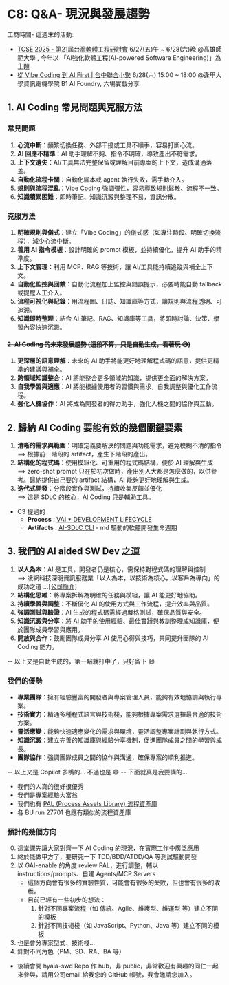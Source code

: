 # C8: Q&A- 現況與發展趨勢

工商時間- 這週末的活動:
* [TCSE 2025 - 第21屆台灣軟體工程研討會](https://tcse2025.seat.org.tw/)  6/27(五)午 ~ 6/28(六)晚 @高雄師範大學
, 今年以 「AI強化軟體工程(AI-powered Software Engineering)」為主題
* [從 Vibe Coding 到 AI First | 台中聯合小聚](https://www.accupass.com/event/2506170438511537578505)  6/28(六) 15:00 ~ 18:00 @逢甲大學資訊電機學院 B1 AI Foundry, 六場實戰分享

## 1. AI Coding 常見問題與克服方法

### 常見問題

1. **心流中斷**：頻繁切換任務、外部干擾或工具不順手，容易打斷心流。
2. **AI 回應不精準**：AI 助手理解不夠、指令不明確，導致產出不符需求。
3. **上下文遺失**：AI/工具無法完整保留或理解目前專案的上下文，造成溝通落差。
4. **自動化流程卡關**：自動化腳本或 agent 執行失敗，需手動介入。
5. **規則與流程混亂**：Vibe Coding 強調彈性，容易導致規則鬆散、流程不一致。
6. **知識積累困難**：即時筆記、知識沉澱與整理不易，資訊分散。

### 克服方法

1. **明確規則與儀式**：建立「Vibe Coding」的儀式感（如專注時段、明確切換流程），減少心流中斷。
2. **善用 AI 指令模板**：設計明確的 prompt 模板，並持續優化，提升 AI 助手的精準度。
3. **上下文管理**：利用 MCP、RAG 等技術，讓 AI/工具能持續追蹤與補全上下文。
4. **自動化監控與回饋**：自動化流程加上監控與錯誤提示，必要時能自動 fallback 或提醒人工介入。
5. **流程可視化與記錄**：用流程圖、日誌、知識庫等方式，讓規則與流程透明、可追溯。
6. **知識即時整理**：結合 AI 筆記、RAG、知識庫等工具，將即時討論、決策、學習內容快速沉澱。

#### ~~2. AI Coding 的未來發展趨勢 (這段不算，只是自動生成，看著玩 😅)~~

1. **更深層的語意理解**：未來的 AI 助手將能更好地理解程式碼的語意，提供更精準的建議與補全。
2. **跨領域知識整合**：AI 將能整合更多領域的知識，提供更全面的解決方案。
3. **自我學習與適應**：AI 將能根據使用者的習慣與需求，自我調整與優化工作流程。
4. **強化人機協作**：AI 將成為開發者的得力助手，強化人機之間的協作與互動。

## 2. 歸納 AI Coding 要能有效的幾個關鍵要素

1. **清晰的需求與範圍**：明確定義要解決的問題與功能需求，避免模糊不清的指令 <br/>
==> 根據前一階段的 artifact，產生下階段的產出。
2. **結構化的程式碼**：使用模組化、可重用的程式碼結構，便於 AI 理解與生成 <br/>
==> zero-shot prompt 只在於初次做時，產出別人大都是怎麼做的，以供參考。歸納提供自己要的 artifact 結構，AI 能夠更好地理解與生成。
3. **迭代式開發**：分階段實作與測試，持續收集反饋並優化 <br/>
==> 這是 SDLC 的核心，AI Coding 只是輔助工具。

* C3 提過的 
    - **Process** : [VAI * DEVELOPMENT LIFECYCLE](https://v0-html-to-game-makeover-35xbsqzj0-mapai.vercel.app/)
    - **Artifacts** : [AI-SDLC CLI](https://github.com/joinvai/ai-sdlc/tree/main) - md 驅動的軟體開發生命週期

## 3. 我們的 AI aided SW Dev 之道

1. **以人為本**：AI 是工具，開發者仍是核心，需保持對程式碼的理解與控制
   <br/>==> 凌網科技深明資訊服務業「以人為本，以技術為核心，以客戶為導向」的成功之道 ...[[公司簡介]](https://www.hyweb.com.tw/about-hyweb/intro)
2. **結構化思維**：將專案拆解為明確的任務與模組，讓 AI 能更好地協助。
3. **持續學習與調整**：不斷優化 AI 的使用方式與工作流程，提升效率與品質。
4. **強調測試與驗證**：AI 生成的程式碼需經過嚴格測試，確保品質與安全。
5. **知識沉澱與分享**：將 AI 助手的使用經驗、最佳實踐與教訓整理成知識庫，便於團隊成員學習與應用。
6. **開放與合作**：鼓勵團隊成員分享 AI 使用心得與技巧，共同提升團隊的 AI Coding 能力。

-- 以上又是自動生成的，第一點就打中了，只好留下 😅

### 我們的優勢
* **專業團隊**：擁有經驗豐富的開發者與專案管理人員，能夠有效地協調與執行專案。
* **技術實力**：精通多種程式語言與技術棧，能夠根據專案需求選擇最合適的技術方案。
* **靈活應變**：能夠快速適應變化的需求與環境，靈活調整專案計劃與執行方式。
* **知識沉澱**：建立完善的知識庫與經驗分享機制，促進團隊成員之間的學習與成長。
* **團隊協作**：強調團隊成員之間的協作與溝通，確保專案的順利推進。

-- 以上又是 Copilot 多嘴的... 不過也是 😅
-- 下面就真是我要講的...

* 我們的人真的很好很優秀
* 我們是專案經驗大富翁
* 我們也有 [PAL (Process Assets Library)  流程資產庫](Ex8/H15A04-品質管理系統文件列表.md) 
* 各 BU run 27701 也應有類似的流程資產庫

### 預計的幾個方向

0. 這堂課先讓大家對齊一下 AI Coding 的現況，在實際工作中廣泛應用
1. 終於能做甲方了，要研究一下 TDD/BDD/ATDD/QA 等測試驅動開發
2. 以 GAI-enable 的角度 review PAL，進行調整，輔以 instructions/prompts、自建 Agents/MCP Servers
   - 這個方向會有很多的實驗性質，可能會有很多的失敗，但也會有很多的收穫。
   - 目前已經有一些初步的想法：
     1. 針對不同專案流程（如 傳統、Agile、維護型、維運型 等）建立不同的模板
     2. 針對不同技術棧（如 JavaScript、Python、Java 等）建立不同的模板
3. 也是會分專案型式、技術棧...
4. 針對不同角色（PM、SD、RA、BA 等）

* 後續會開 hyaia-swd Repo 作 hub，非 public，非常歡迎有興趣的同仁一起來參與，請用公司email 給我您的 GitHub 帳號，我會邀請您加入。